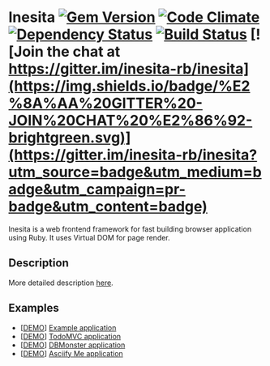 # Inesita [![Gem Version](https://badge.fury.io/rb/inesita.svg)](http://badge.fury.io/rb/inesita) [![Code Climate](https://codeclimate.com/github/inesita-rb/inesita/badges/gpa.svg)](https://codeclimate.com/github/inesita-rb/inesita) [![Dependency Status](https://gemnasium.com/inesita-rb/inesita.svg)](https://gemnasium.com/inesita-rb/inesita) [![Build Status](https://travis-ci.org/inesita-rb/inesita.svg?branch=master)](https://travis-ci.org/inesita-rb/inesita) [![Join the chat at https://gitter.im/inesita-rb/inesita](https://img.shields.io/badge/%E2%8A%AA%20GITTER%20-JOIN%20CHAT%20%E2%86%92-brightgreen.svg)](https://gitter.im/inesita-rb/inesita?utm_source=badge&utm_medium=badge&utm_campaign=pr-badge&utm_content=badge)

Inesita is a web frontend framework for fast building browser application using Ruby. It uses Virtual DOM for page render.

## Description

More detailed description [here](https://inesita-rb.github.io).

## Examples

 - [[DEMO](http://inesita-playground.netlify.com/)] [Example application](https://github.com/inesita-rb/playground)
 - [[DEMO](http://inesita-todomvc.netlify.com/)] [TodoMVC application](https://github.com/inesita-rb/todomvc)
 - [[DEMO](http://inesita-dbmonster.netlify.com/)] [DBMonster application](https://github.com/inesita-rb/dbmonster)
 - [[DEMO](https://inesita-asciify-me.netlify.com/)] [Asciify Me application](https://github.com/inesita-rb/asciify-me)
